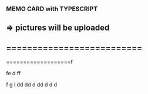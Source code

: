 ### MEMO CARD with TYPESCRIPT
=> pictures will be uploaded
--------------------------
==========================
-
===================f


fe
d
ff

f
g
l
dd
dd
d
dd
d
d
d
